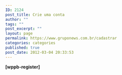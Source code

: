 ```yaml
---
ID: 2124
post_title: Crie uma conta
author: ""
tags: ""
post_excerpt: ""
layout: page
permalink: https://www.gruponews.com.br/cadastrar
categories: categories
published: true
post_date: 2012-03-04 20:33:53
---
```

<strong>[wppb-register]</strong>